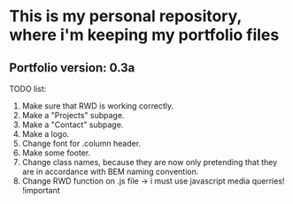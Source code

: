 This is my personal repository, where i'm keeping my portfolio files
=====================================================================

Portfolio version: 0.3a
-----------------------

TODO list:

1. Make sure that RWD is working correctly. 
2. Make a "Projects" subpage.
3. Make a "Contact" subpage.
4. Make a logo.
5. Change font for .column header.
6. Make some footer.
7. Change class names, because they are now only pretending that they are in accordance with BEM naming convention.
8. Change RWD function on .js file -> i must use javascript media querries! !important